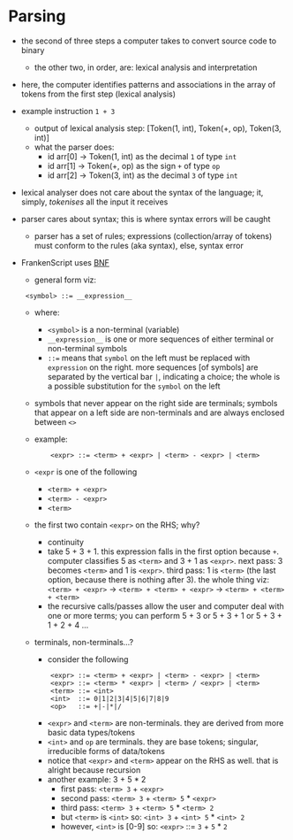 # Parsing

* the second of three steps a computer takes to convert source code to binary
    * the other two, in order, are: lexical analysis and interpretation
* here, the computer identifies patterns and associations in the array of
tokens from the first step (lexical analysis)
* example instruction `1 + 3`
    * output of lexical analysis step: 
        [Token(1, int), Token(+, op), Token(3, int)]
    * what the parser does:
        * id arr[0] -> Token(1, int) as the decimal `1` of type `int`
        * id arr[1] -> Token(+, op) as the sign `+` of type `op`
        * id arr[2] -> Token(3, int) as the decimal `3` of type `int`
* lexical analyser does not care about the syntax of the language; it, simply,
_tokenises_ all the input it receives
* parser cares about syntax; this is where syntax errors will be caught
    * parser has a set of rules;  expressions (collection/array of tokens) must
    conform to the rules (aka syntax), else, syntax error
* FrankenScript uses [BNF][def]
    * general form viz:
    
    ```
     <symbol> ::= __expression__
    ```

    * where:

        * `<symbol>` is a non-terminal (variable)
        * `__expression__` is one or more sequences of either terminal or non-terminal symbols
        * `::=` means that `symbol` on the left must be replaced with `expression` on the right.
            more sequences [of symbols] are separated by the vertical bar `|`, indicating a choice; the whole is a possible substitution for the `symbol` on the left
    * symbols that never appear on the right side are terminals; symbols that appear on a left side are non-terminals and are always enclosed between `<>`
    * example:
        
        ```
            <expr> ::= <term> + <expr> | <term> - <expr> | <term>
        ```

    * `<expr` is one of the following
        * `<term> + <expr>` 
        * `<term> - <expr>`
        * `<term>`
    * the first two contain `<expr>` on the RHS; why?
        * continuity
        * take 5 + 3 + 1. this expression falls in the first option because `+`. computer classifies
            5 as `<term>` and 3 + 1 as `<expr>`. next pass: 3 becomes `<term>` and 1 is `<expr>`. third pass: 1 is `<term>` (the last option, because there is nothing after 3). the whole
            thing viz:
            `<term> + <expr>` -> `<term> + <term> + <expr>` -> `<term> + <term> + <term>`
        * the recursive calls/passes allow the user and computer deal with one or more terms; you can perform 5 + 3 or 5 + 3 + 1 or 5 + 3 + 1 + 2 + 4 ...
    * terminals, non-terminals...?
        * consider the following

        ```
            <expr> ::= <term> + <expr> | <term> - <expr> | <term>
            <expr> ::= <term> * <expr> | <term> / <expr> | <term>
            <term> ::= <int>
            <int>  ::= 0|1|2|3|4|5|6|7|8|9
            <op>   ::= +|-|*|/
        ```

        * `<expr>` and `<term>` are non-terminals. they are derived from more basic data types/tokens 
        * `<int>`  and `op` are terminals. they are base tokens; singular, irreducible forms of data/tokens
        * notice that `<expr>` and `<term>` appear on the RHS as well. that is alright because recursion
        * another example: 3 + 5 * 2
            * first pass: `<term> 3` + `<expr>`
            * second pass: `<term> 3` + `<term> 5` * `<expr>`
            * third pass: `<term> 3` + `<term> 5` * `<term> 2`
            * but `<term>` is `<int>` so: `<int> 3` + `<int> 5` * `<int> 2`
            * however, `<int>` is \[0-9\] so: `<expr>` ::= `3` + `5` * `2` 



[def]: https://en.wikipedia.org/wiki/Backus%E2%80%93Naur_form
